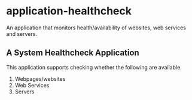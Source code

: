 # application-healthcheck
An application that monitors health/availability of websites, web services and servers.

## A System Healthcheck Application

This application supports checking whether the following are available.

1. Webpages/websites
2. Web Services
3. Servers

